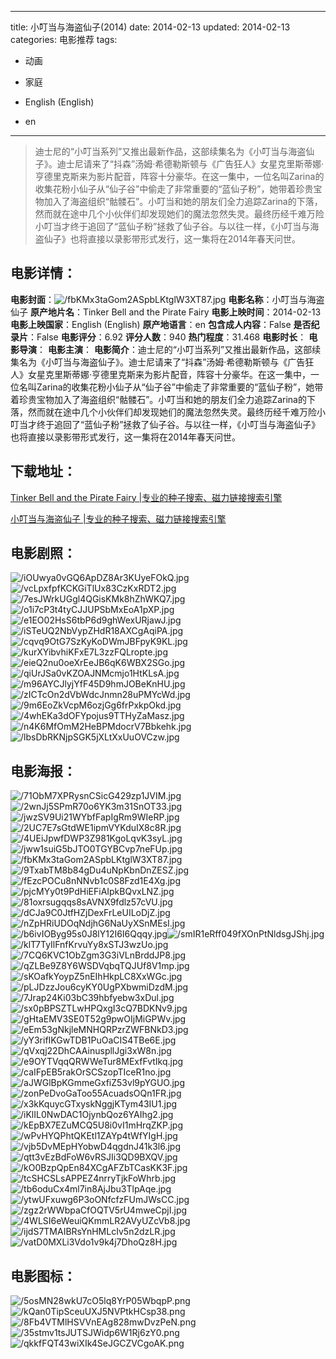 
---
title: 小叮当与海盗仙子(2014)
date: 2014-02-13
updated: 2014-02-13
categories: 电影推荐
tags:
- 动画
- 家庭

- English (English)
- en
---


> 迪士尼的“小叮当系列”又推出最新作品，这部续集名为《小叮当与海盗仙子》。迪士尼请来了“抖森”汤姆·希德勒斯顿与《广告狂人》女星克里斯蒂娜·亨德里克斯来为影片配音，阵容十分豪华。在这一集中，一位名叫Zarina的收集花粉小仙子从“仙子谷”中偷走了非常重要的“蓝仙子粉”，她带着珍贵宝物加入了海盗组织“骷髅石”。小叮当和她的朋友们全力追踪Zarina的下落，然而就在途中几个小伙伴们却发现她们的魔法忽然失灵。最终历经千难万险小叮当才终于追回了“蓝仙子粉”拯救了仙子谷。与以往一样，《小叮当与海盗仙子》也将直接以录影带形式发行，这一集将在2014年春天问世。

## **电影详情**：

**电影封面**：<img src="https://image.tmdb.org/t/p/w200/fbKMx3taGom2ASpbLKtglW3XT87.jpg" alt="/fbKMx3taGom2ASpbLKtglW3XT87.jpg" title="/fbKMx3taGom2ASpbLKtglW3XT87.jpg">
**电影名称**：小叮当与海盗仙子
**原产地片名**：Tinker Bell and the Pirate Fairy
**电影上映时间**：2014-02-13
**电影上映国家**：English (English)
**原产地语言**：en
**包含成人内容**：False
**是否纪录片**：False
**电影评分**：6.92
**评分人数**：940
**热门程度**：31.468
**电影时长**：
**电影导演**：
**电影主演**：
**电影简介**：迪士尼的“小叮当系列”又推出最新作品，这部续集名为《小叮当与海盗仙子》。迪士尼请来了“抖森”汤姆·希德勒斯顿与《广告狂人》女星克里斯蒂娜·亨德里克斯来为影片配音，阵容十分豪华。在这一集中，一位名叫Zarina的收集花粉小仙子从“仙子谷”中偷走了非常重要的“蓝仙子粉”，她带着珍贵宝物加入了海盗组织“骷髅石”。小叮当和她的朋友们全力追踪Zarina的下落，然而就在途中几个小伙伴们却发现她们的魔法忽然失灵。最终历经千难万险小叮当才终于追回了“蓝仙子粉”拯救了仙子谷。与以往一样，《小叮当与海盗仙子》也将直接以录影带形式发行，这一集将在2014年春天问世。

## **下载地址**：
[Tinker Bell and the Pirate Fairy |专业的种子搜索、磁力链接搜索引擎](https://movie.amd794.com:2083/?search=Tinker%20Bell%20and%20the%20Pirate%20Fairy&ordering=&mode=match_phrase&page_size=10&page=1)

[小叮当与海盗仙子 |专业的种子搜索、磁力链接搜索引擎](https://movie.amd794.com:2083/?search=%E5%B0%8F%E5%8F%AE%E5%BD%93%E4%B8%8E%E6%B5%B7%E7%9B%97%E4%BB%99%E5%AD%90&ordering=&mode=match_phrase&page_size=10&page=1)
 

## **电影剧照**：
<img src="https://image.tmdb.org/t/p/original/iOUwya0vGQ6ApDZ8Ar3KUyeFOkQ.jpg" alt="/iOUwya0vGQ6ApDZ8Ar3KUyeFOkQ.jpg" title="/iOUwya0vGQ6ApDZ8Ar3KUyeFOkQ.jpg"><img src="https://image.tmdb.org/t/p/original/vcLpxfpfKCKGiTlUx83CzKxRDT2.jpg" alt="/vcLpxfpfKCKGiTlUx83CzKxRDT2.jpg" title="/vcLpxfpfKCKGiTlUx83CzKxRDT2.jpg"><img src="https://image.tmdb.org/t/p/original/7esJWrkUGgl4QGisKMk8hZhWKQ7.jpg" alt="/7esJWrkUGgl4QGisKMk8hZhWKQ7.jpg" title="/7esJWrkUGgl4QGisKMk8hZhWKQ7.jpg"><img src="https://image.tmdb.org/t/p/original/o1i7cP3t4tyCJJUPSbMxEoA1pXP.jpg" alt="/o1i7cP3t4tyCJJUPSbMxEoA1pXP.jpg" title="/o1i7cP3t4tyCJJUPSbMxEoA1pXP.jpg"><img src="https://image.tmdb.org/t/p/original/e1EO02HsS6tbP6d9ghWexURjawJ.jpg" alt="/e1EO02HsS6tbP6d9ghWexURjawJ.jpg" title="/e1EO02HsS6tbP6d9ghWexURjawJ.jpg"><img src="https://image.tmdb.org/t/p/original/iSTeUQ2NbVypZHdR18AXCgAqiPA.jpg" alt="/iSTeUQ2NbVypZHdR18AXCgAqiPA.jpg" title="/iSTeUQ2NbVypZHdR18AXCgAqiPA.jpg"><img src="https://image.tmdb.org/t/p/original/cqvq9OtG7SzKyKoDWmJBFpyK9KL.jpg" alt="/cqvq9OtG7SzKyKoDWmJBFpyK9KL.jpg" title="/cqvq9OtG7SzKyKoDWmJBFpyK9KL.jpg"><img src="https://image.tmdb.org/t/p/original/kurXYibvhiKFxE7L3zzFQLropte.jpg" alt="/kurXYibvhiKFxE7L3zzFQLropte.jpg" title="/kurXYibvhiKFxE7L3zzFQLropte.jpg"><img src="https://image.tmdb.org/t/p/original/eieQ2nu0oeXrEeJB6qK6WBX2SGo.jpg" alt="/eieQ2nu0oeXrEeJB6qK6WBX2SGo.jpg" title="/eieQ2nu0oeXrEeJB6qK6WBX2SGo.jpg"><img src="https://image.tmdb.org/t/p/original/qiUrJSa0vKZOAJNMcmjo1HtKLsA.jpg" alt="/qiUrJSa0vKZOAJNMcmjo1HtKLsA.jpg" title="/qiUrJSa0vKZOAJNMcmjo1HtKLsA.jpg"><img src="https://image.tmdb.org/t/p/original/m96AYCJlyjYfF45D9hmJOBeKnHU.jpg" alt="/m96AYCJlyjYfF45D9hmJOBeKnHU.jpg" title="/m96AYCJlyjYfF45D9hmJOBeKnHU.jpg"><img src="https://image.tmdb.org/t/p/original/zICTcOn2dVbWdcJnmn28uPMYcWd.jpg" alt="/zICTcOn2dVbWdcJnmn28uPMYcWd.jpg" title="/zICTcOn2dVbWdcJnmn28uPMYcWd.jpg"><img src="https://image.tmdb.org/t/p/original/9m6EoZkVcpM6ozjGg6frPxkpOkd.jpg" alt="/9m6EoZkVcpM6ozjGg6frPxkpOkd.jpg" title="/9m6EoZkVcpM6ozjGg6frPxkpOkd.jpg"><img src="https://image.tmdb.org/t/p/original/4whEKa3dOFYpojus9TTHyZaMasz.jpg" alt="/4whEKa3dOFYpojus9TTHyZaMasz.jpg" title="/4whEKa3dOFYpojus9TTHyZaMasz.jpg"><img src="https://image.tmdb.org/t/p/original/n4K6MfOmM2HeBPMdocrV7Bbkehk.jpg" alt="/n4K6MfOmM2HeBPMdocrV7Bbkehk.jpg" title="/n4K6MfOmM2HeBPMdocrV7Bbkehk.jpg"><img src="https://image.tmdb.org/t/p/original/lbsDbRKNjpSGK5jXLtXxUuOVCzw.jpg" alt="/lbsDbRKNjpSGK5jXLtXxUuOVCzw.jpg" title="/lbsDbRKNjpSGK5jXLtXxUuOVCzw.jpg">

## **电影海报**：
<img src="https://image.tmdb.org/t/p/original/71ObM7XPRysnCSicG429zp1JVIM.jpg" alt="/71ObM7XPRysnCSicG429zp1JVIM.jpg" title="/71ObM7XPRysnCSicG429zp1JVIM.jpg"><img src="https://image.tmdb.org/t/p/original/2wnJj5SPmR70o6YK3m31SnOT33.jpg" alt="/2wnJj5SPmR70o6YK3m31SnOT33.jpg" title="/2wnJj5SPmR70o6YK3m31SnOT33.jpg"><img src="https://image.tmdb.org/t/p/original/jwzSV9Ui21WYbfFapIgRm9WIeRP.jpg" alt="/jwzSV9Ui21WYbfFapIgRm9WIeRP.jpg" title="/jwzSV9Ui21WYbfFapIgRm9WIeRP.jpg"><img src="https://image.tmdb.org/t/p/original/2UC7E7sGtdWE1ipmVYKduIX8c8R.jpg" alt="/2UC7E7sGtdWE1ipmVYKduIX8c8R.jpg" title="/2UC7E7sGtdWE1ipmVYKduIX8c8R.jpg"><img src="https://image.tmdb.org/t/p/original/4UEiJpwfDWP3Z981KgoLqvK3syL.jpg" alt="/4UEiJpwfDWP3Z981KgoLqvK3syL.jpg" title="/4UEiJpwfDWP3Z981KgoLqvK3syL.jpg"><img src="https://image.tmdb.org/t/p/original/jww1suiG5bJTO0TGYBCvp7neFUp.jpg" alt="/jww1suiG5bJTO0TGYBCvp7neFUp.jpg" title="/jww1suiG5bJTO0TGYBCvp7neFUp.jpg"><img src="https://image.tmdb.org/t/p/original/fbKMx3taGom2ASpbLKtglW3XT87.jpg" alt="/fbKMx3taGom2ASpbLKtglW3XT87.jpg" title="/fbKMx3taGom2ASpbLKtglW3XT87.jpg"><img src="https://image.tmdb.org/t/p/original/9TxabTM8b84gDu4uNpKbnDnZESZ.jpg" alt="/9TxabTM8b84gDu4uNpKbnDnZESZ.jpg" title="/9TxabTM8b84gDu4uNpKbnDnZESZ.jpg"><img src="https://image.tmdb.org/t/p/original/fEzcPOCu8nNNvb1c0S8Fzd1E4Xg.jpg" alt="/fEzcPOCu8nNNvb1c0S8Fzd1E4Xg.jpg" title="/fEzcPOCu8nNNvb1c0S8Fzd1E4Xg.jpg"><img src="https://image.tmdb.org/t/p/original/pjcMYy0t9PdHiEFiAIpkBQvxLNZ.jpg" alt="/pjcMYy0t9PdHiEFiAIpkBQvxLNZ.jpg" title="/pjcMYy0t9PdHiEFiAIpkBQvxLNZ.jpg"><img src="https://image.tmdb.org/t/p/original/81oxrsugqqs8sAVNX9fdlz57cVU.jpg" alt="/81oxrsugqqs8sAVNX9fdlz57cVU.jpg" title="/81oxrsugqqs8sAVNX9fdlz57cVU.jpg"><img src="https://image.tmdb.org/t/p/original/dCJa9C0JtfHZjDexFrLeUILoDjZ.jpg" alt="/dCJa9C0JtfHZjDexFrLeUILoDjZ.jpg" title="/dCJa9C0JtfHZjDexFrLeUILoDjZ.jpg"><img src="https://image.tmdb.org/t/p/original/nZpHRiUDOqNdjhG6NaUyXSnMEsI.jpg" alt="/nZpHRiUDOqNdjhG6NaUyXSnMEsI.jpg" title="/nZpHRiUDOqNdjhG6NaUyXSnMEsI.jpg"><img src="https://image.tmdb.org/t/p/original/b6ivIOByg95s0J8lY12I6I6Qqqy.jpg" alt="/b6ivIOByg95s0J8lY12I6I6Qqqy.jpg" title="/b6ivIOByg95s0J8lY12I6I6Qqqy.jpg"><img src="https://image.tmdb.org/t/p/original/smIR1eRff049fXOnPtNldsgJShj.jpg" alt="/smIR1eRff049fXOnPtNldsgJShj.jpg" title="/smIR1eRff049fXOnPtNldsgJShj.jpg"><img src="https://image.tmdb.org/t/p/original/klT7TyIlFnfKrvuYy8xSTJ3wzUo.jpg" alt="/klT7TyIlFnfKrvuYy8xSTJ3wzUo.jpg" title="/klT7TyIlFnfKrvuYy8xSTJ3wzUo.jpg"><img src="https://image.tmdb.org/t/p/original/7CQ6KVC1ObZgm3G3iVLnBrddJP8.jpg" alt="/7CQ6KVC1ObZgm3G3iVLnBrddJP8.jpg" title="/7CQ6KVC1ObZgm3G3iVLnBrddJP8.jpg"><img src="https://image.tmdb.org/t/p/original/qZLBe9Z8Y6WSDVqbqTQJUf8V1mp.jpg" alt="/qZLBe9Z8Y6WSDVqbqTQJUf8V1mp.jpg" title="/qZLBe9Z8Y6WSDVqbqTQJUf8V1mp.jpg"><img src="https://image.tmdb.org/t/p/original/sKOafkYoypZ5nEIhHkpLC8XxWGc.jpg" alt="/sKOafkYoypZ5nEIhHkpLC8XxWGc.jpg" title="/sKOafkYoypZ5nEIhHkpLC8XxWGc.jpg"><img src="https://image.tmdb.org/t/p/original/pLJDzzJou6cyKY0UgPXbwmiDzdM.jpg" alt="/pLJDzzJou6cyKY0UgPXbwmiDzdM.jpg" title="/pLJDzzJou6cyKY0UgPXbwmiDzdM.jpg"><img src="https://image.tmdb.org/t/p/original/7Jrap24Ki03bC39hbfyebw3xDul.jpg" alt="/7Jrap24Ki03bC39hbfyebw3xDul.jpg" title="/7Jrap24Ki03bC39hbfyebw3xDul.jpg"><img src="https://image.tmdb.org/t/p/original/sx0pBPSZTLwHPQxgI3cQ7BDKNv9.jpg" alt="/sx0pBPSZTLwHPQxgI3cQ7BDKNv9.jpg" title="/sx0pBPSZTLwHPQxgI3cQ7BDKNv9.jpg"><img src="https://image.tmdb.org/t/p/original/gHtaEMV3SE0T52g9pwOIjMiGPWv.jpg" alt="/gHtaEMV3SE0T52g9pwOIjMiGPWv.jpg" title="/gHtaEMV3SE0T52g9pwOIjMiGPWv.jpg"><img src="https://image.tmdb.org/t/p/original/eEm53gNkjleMNHQRPzrZWFBNkD3.jpg" alt="/eEm53gNkjleMNHQRPzrZWFBNkD3.jpg" title="/eEm53gNkjleMNHQRPzrZWFBNkD3.jpg"><img src="https://image.tmdb.org/t/p/original/yY3rifIKGwTDB1PuOaCIS4TBe6E.jpg" alt="/yY3rifIKGwTDB1PuOaCIS4TBe6E.jpg" title="/yY3rifIKGwTDB1PuOaCIS4TBe6E.jpg"><img src="https://image.tmdb.org/t/p/original/qVxqj22DhCAAinuspllJgi3xW8n.jpg" alt="/qVxqj22DhCAAinuspllJgi3xW8n.jpg" title="/qVxqj22DhCAAinuspllJgi3xW8n.jpg"><img src="https://image.tmdb.org/t/p/original/e9OYTVqqQRWWeTur8MExfFvtIkq.jpg" alt="/e9OYTVqqQRWWeTur8MExfFvtIkq.jpg" title="/e9OYTVqqQRWWeTur8MExfFvtIkq.jpg"><img src="https://image.tmdb.org/t/p/original/caIFpEB5rakOrSCSzopTIceR1no.jpg" alt="/caIFpEB5rakOrSCSzopTIceR1no.jpg" title="/caIFpEB5rakOrSCSzopTIceR1no.jpg"><img src="https://image.tmdb.org/t/p/original/aJWGlBpKGmmeGxfiZ53vl9pYGUO.jpg" alt="/aJWGlBpKGmmeGxfiZ53vl9pYGUO.jpg" title="/aJWGlBpKGmmeGxfiZ53vl9pYGUO.jpg"><img src="https://image.tmdb.org/t/p/original/zonPeDvoGaToo55AcuadsOQn1FR.jpg" alt="/zonPeDvoGaToo55AcuadsOQn1FR.jpg" title="/zonPeDvoGaToo55AcuadsOQn1FR.jpg"><img src="https://image.tmdb.org/t/p/original/x3kKquycGTxyskNggjKTym43IU1.jpg" alt="/x3kKquycGTxyskNggjKTym43IU1.jpg" title="/x3kKquycGTxyskNggjKTym43IU1.jpg"><img src="https://image.tmdb.org/t/p/original/iKlIL0NwDAC1OjynbQoz6YAIhg2.jpg" alt="/iKlIL0NwDAC1OjynbQoz6YAIhg2.jpg" title="/iKlIL0NwDAC1OjynbQoz6YAIhg2.jpg"><img src="https://image.tmdb.org/t/p/original/kEpBX7EZuMCQ5U8i0vI1mHrqZKP.jpg" alt="/kEpBX7EZuMCQ5U8i0vI1mHrqZKP.jpg" title="/kEpBX7EZuMCQ5U8i0vI1mHrqZKP.jpg"><img src="https://image.tmdb.org/t/p/original/wPvHYQPhtQKEtl1ZAYp4tWfYIgH.jpg" alt="/wPvHYQPhtQKEtl1ZAYp4tWfYIgH.jpg" title="/wPvHYQPhtQKEtl1ZAYp4tWfYIgH.jpg"><img src="https://image.tmdb.org/t/p/original/vjb5DvMEpHYobwD4qgdnJ41k3l6.jpg" alt="/vjb5DvMEpHYobwD4qgdnJ41k3l6.jpg" title="/vjb5DvMEpHYobwD4qgdnJ41k3l6.jpg"><img src="https://image.tmdb.org/t/p/original/qtt3vEzBdFoW6vRSJIi3QD9BXQV.jpg" alt="/qtt3vEzBdFoW6vRSJIi3QD9BXQV.jpg" title="/qtt3vEzBdFoW6vRSJIi3QD9BXQV.jpg"><img src="https://image.tmdb.org/t/p/original/kO0BzpQpEn84XCgAFZbTCasKK3F.jpg" alt="/kO0BzpQpEn84XCgAFZbTCasKK3F.jpg" title="/kO0BzpQpEn84XCgAFZbTCasKK3F.jpg"><img src="https://image.tmdb.org/t/p/original/tcSHCSLsAPPEZ4nrryTjkFoWhrb.jpg" alt="/tcSHCSLsAPPEZ4nrryTjkFoWhrb.jpg" title="/tcSHCSLsAPPEZ4nrryTjkFoWhrb.jpg"><img src="https://image.tmdb.org/t/p/original/tb6oduCx4ml7in8AjJbu3TlpAqe.jpg" alt="/tb6oduCx4ml7in8AjJbu3TlpAqe.jpg" title="/tb6oduCx4ml7in8AjJbu3TlpAqe.jpg"><img src="https://image.tmdb.org/t/p/original/ytwUFxuwg6P3oONfcfzFUmJWsCC.jpg" alt="/ytwUFxuwg6P3oONfcfzFUmJWsCC.jpg" title="/ytwUFxuwg6P3oONfcfzFUmJWsCC.jpg"><img src="https://image.tmdb.org/t/p/original/zgz2rWWbpaCfOQTV5rU4mweCpjI.jpg" alt="/zgz2rWWbpaCfOQTV5rU4mweCpjI.jpg" title="/zgz2rWWbpaCfOQTV5rU4mweCpjI.jpg"><img src="https://image.tmdb.org/t/p/original/4WLSI6eWeuiQKmmLR2AVyUZcVb8.jpg" alt="/4WLSI6eWeuiQKmmLR2AVyUZcVb8.jpg" title="/4WLSI6eWeuiQKmmLR2AVyUZcVb8.jpg"><img src="https://image.tmdb.org/t/p/original/ijdS7TMAIBRsYnHMLcIv5n2dzLR.jpg" alt="/ijdS7TMAIBRsYnHMLcIv5n2dzLR.jpg" title="/ijdS7TMAIBRsYnHMLcIv5n2dzLR.jpg"><img src="https://image.tmdb.org/t/p/original/vatD0MXLi3Vdo1v9k4j7DhoQz8H.jpg" alt="/vatD0MXLi3Vdo1v9k4j7DhoQz8H.jpg" title="/vatD0MXLi3Vdo1v9k4j7DhoQz8H.jpg">

## **电影图标**：
<img src="https://image.tmdb.org/t/p/original/5osMN28wkU7cO5lq8YrP05WbqpP.png" alt="/5osMN28wkU7cO5lq8YrP05WbqpP.png" title="/5osMN28wkU7cO5lq8YrP05WbqpP.png"><img src="https://image.tmdb.org/t/p/original/kQan0TipSceuUXJ5NVPtkHCsp38.png" alt="/kQan0TipSceuUXJ5NVPtkHCsp38.png" title="/kQan0TipSceuUXJ5NVPtkHCsp38.png"><img src="https://image.tmdb.org/t/p/original/8Fb4VTMlHSVVnEAg828mwDvzPeN.png" alt="/8Fb4VTMlHSVVnEAg828mwDvzPeN.png" title="/8Fb4VTMlHSVVnEAg828mwDvzPeN.png"><img src="https://image.tmdb.org/t/p/original/35stmv1tsJUTSJWidp6W1Rj6zY0.png" alt="/35stmv1tsJUTSJWidp6W1Rj6zY0.png" title="/35stmv1tsJUTSJWidp6W1Rj6zY0.png"><img src="https://image.tmdb.org/t/p/original/qkkfFQT43wiXIk4SeJGCZVCgoAK.png" alt="/qkkfFQT43wiXIk4SeJGCZVCgoAK.png" title="/qkkfFQT43wiXIk4SeJGCZVCgoAK.png">
